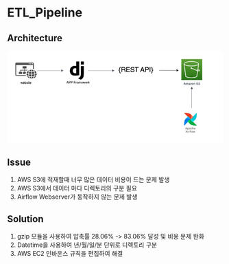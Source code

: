 # ETL_Pipeline

## Architecture
![ETL Pipeline Structure](./ETL.png)

## Issue
1. AWS S3에 적재할때 너무 많은 데이터 비용이 드는 문제 발생 
2. AWS S3에서 데이터 마다 디렉토리의 구분 필요
3. Airflow Webserver가 동작하지 않는 문제 발생

## Solution
1. gzip 모듈을 사용하여 압축률 28.06% -> 83.06% 달성 및 비용 문제 완화
2. Datetime을 사용하여 년/월/일/분 단위로 디렉토리 구분
3. AWS EC2 인바운스 규칙을 편집하여 해결


